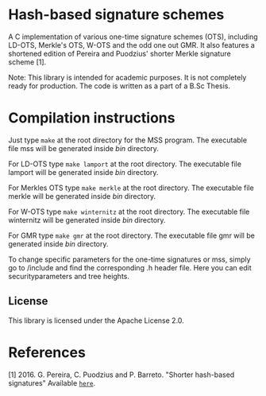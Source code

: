 # Hash-based signature schemes
A C implementation of various one-time signature schemes (OTS), including LD-OTS, Merkle's OTS, W-OTS and the odd one out GMR. It also features a shortened edition of Pereira and Puodzius' shorter Merkle signature scheme [1].

Note: This library is intended for academic purposes. It is not completely ready for production. The code is written as a part of a B.Sc Thesis. 


# Compilation instructions

Just type `make` at the root directory for the MSS program. The executable file mss will be generated inside *bin* directory.

For LD-OTS type `make lamport` at the root directory. The executable file lamport will be generated inside *bin* directory.

For Merkles OTS type `make merkle` at the root directory. The executable file merkle will be generated inside *bin* directory.

For W-OTS type `make winternitz` at the root directory. The executable file winternitz will be generated inside *bin* directory.

For GMR type `make gmr` at the root directory. The executable file gmr will be generated inside *bin* directory.

To change specific parameters for the one-time signatures or mss, simply go to /include and find the corresponding .h header file. Here you can edit securityparameters and tree heights.

## License
   
This library is licensed under the Apache License 2.0.

# References

[1] 2016. G. Pereira, C. Puodzius and P. Barreto. "Shorter hash-based signatures" Available [`here`](http://www.sciencedirect.com/science/article/pii/S0164121215001466).
